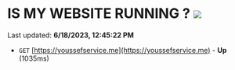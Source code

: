 # IS MY WEBSITE RUNNING ? [![](https://img.shields.io/static/v1?label=Sponsor&message=%E2%9D%A4&logo=GitHub&color=%23fe8e86)](https://github.com/sponsors/<username>)

Last updated: **6/18/2023, 12:45:22 PM**

- `GET` [https://youssefservice.me](https://youssefservice.me) - **Up** (1035ms)
